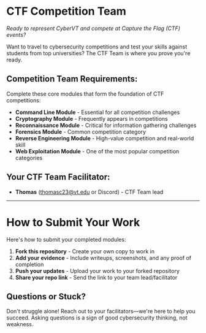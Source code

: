 # CTF Competition Team
*Ready to represent CyberVT and compete at Capture the Flag (CTF) events?*

Want to travel to cybersecurity competitions and test your skills against students from top universities? The CTF Team is where you prove you're ready.

## Competition Team Requirements:
Complete these core modules that form the foundation of CTF competitions:
- **Command Line Module** - Essential for all competition challenges
- **Cryptography Module** - Frequently appears in competitions
- **Reconnaissance Module** - Critical for information gathering challenges
- **Forensics Module** - Common competition category
- **Reverse Engineering Module** - High-value competition and real-world skill
- **Web Exploitation Module** - One of the most popular competition categories

## Your CTF Team Facilitator:
- **Thomas** (thomasc23@vt.edu or Discord) - CTF Team lead

---

# How to Submit Your Work

Here's how to submit your completed modules:

1. **Fork this repository** - Create your own copy to work in
2. **Add your evidence** - Include writeups, screenshots, and any proof of completion
3. **Push your updates** - Upload your work to your forked repository
4. **Share your repo link** - Send the link to your team lead/facilitator

## Questions or Stuck?
Don't struggle alone! Reach out to your facilitators—we're here to help you succeed. Asking questions is a sign of good cybersecurity thinking, not weakness.